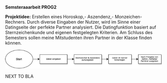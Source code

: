 **Semsteraaarbeit PROG2**

**Projektidee:** Erstellen eines Horoskop,- Aszendenz,- Monzeichen-Rechners. Durch  diverse Eingaben der Nutzer, wird im Sinne einer Datingseite der perfekte Partner analysiert. Die Datingfunktion basiert auf Sternzeichenkunde und eigenen festgelegten Kriterien. Am Schluss des Semesters sollen meine Mitstudenten ihren Partner in der Klasse finden können. 

<img src="images/Ablaufdiagram_PROG2.jpg" alt="Ablaufdiagram-PROG2" title="Ablaufdiagram">


NEXT TO BLA